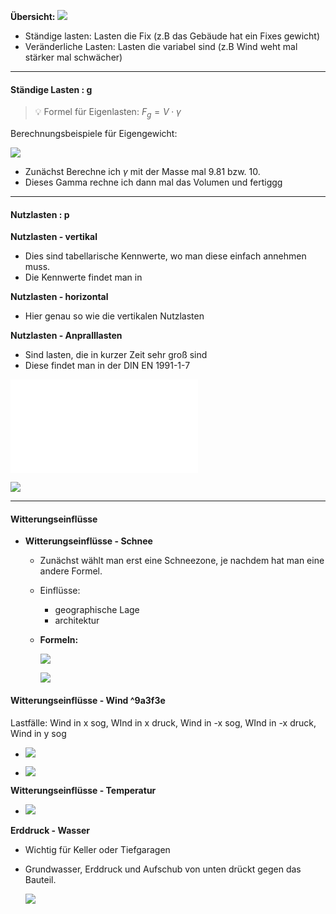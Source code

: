 **Übersicht:**
![](Bilder/Baukonstruktionslehre/IMG_E063D90EE4CD-1.jpeg)

- Ständige lasten: Lasten die Fix (z.B das Gebäude hat ein Fixes gewicht)
- Veränderliche Lasten: Lasten die variabel sind (z.B Wind weht mal stärker mal schwächer)

---

#### Ständige Lasten : g

>💡 Formel für Eigenlasten: $F_g = V \cdot \gamma$


Berechnungsbeispiele für Eigengewicht:


![](Bilder/Baukonstruktionslehre/IMG_3FF35AD14D37-1.jpeg)

- Zunächst Berechne ich $\gamma$ mit der Masse mal 9.81 bzw. 10.
- Dieses Gamma rechne ich dann mal das Volumen und fertiggg

---


#### Nutzlasten : p

**Nutzlasten -  vertikal**

- Dies sind tabellarische Kennwerte, wo man diese einfach annehmen muss.
- Die Kennwerte findet man in [](Bilder/Baukonstruktionslehre/DIN_EN_1991-1-1NA.pdf)

**Nutzlasten - horizontal**
- Hier genau so wie die vertikalen Nutzlasten

**Nutzlasten - Anpralllasten**
- Sind lasten, die in kurzer Zeit sehr groß sind
- Diese findet man in der DIN EN 1991-1-7

![](Bilder/Baukonstruktionslehre/DIN_EN_1991-1-7.pdf)


![](Bilder/Baukonstruktionslehre/IMG_4A173D0372D2-1.jpeg)

---

#### Witterungseinflüsse
    
- **Witterungseinflüsse - Schnee**
    - Zunächst wählt man erst eine Schneezone, je nachdem hat man eine andere Formel.
    - Einflüsse:
        - geographische Lage
        - architektur

    - **Formeln:**
        
        ![](Bilder/Baukonstruktionslehre/IMG_91F47D31CBAE-1.jpeg)
        
        ![](Bilder/Baukonstruktionslehre/IMG_DEA77421CA7F-1.jpeg)


#### Witterungseinflüsse - Wind  ^9a3f3e

Lastfälle: Wind in x sog, WInd in x druck, Wind in -x sog, WInd in -x druck, Wind in y sog

- ![](Bilder/Baukonstruktionslehre/IMG_92F8401A03CB-1.jpeg)

- ![](Bilder/Baukonstruktionslehre/IMG_6649C9EA9FDA-1.jpeg)
    
**Witterungseinflüsse - Temperatur**

- ![](Bilder/Baukonstruktionslehre/IMG_2E14D95BFE49-1.jpeg)

    
**Erddruck - Wasser**
- Wichtig für Keller oder Tiefgaragen
- Grundwasser, Erddruck und Aufschub von unten drückt gegen das Bauteil.
	
	![](Bilder/Baukonstruktionslehre/IMG_D1A570FE4F91-1.jpeg)